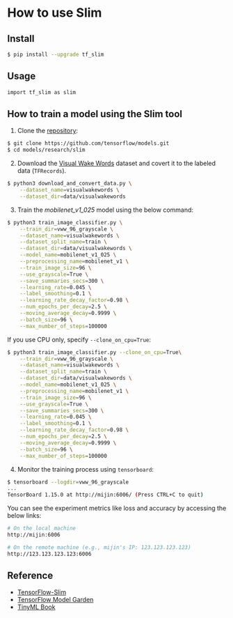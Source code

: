 # How to use Slim

## Install

```bash
$ pip install --upgrade tf_slim
```

## Usage

```bash
import tf_slim as slim
```

## How to train a model using the Slim tool

1. Clone the [repository](https://github.com/tensorflow/models):

```bash
$ git clone https://github.com/tensorflow/models.git
$ cd models/research/slim
```

2. Download the [Visual Wake Words](https://arxiv.org/abs/1906.05721) dataset and covert it to the labeled data (`TFRecords`).

```bash
$ python3 download_and_convert_data.py \
    --dataset_name=visualwakewords \
    --dataset_dir=data/visualwakewords
```

3. Train the *mobilenet_v1_025* model using the below command:

```bash
$ python3 train_image_classifier.py \
    --train_dir=vww_96_grayscale \
    --dataset_name=visualwakewords \
    --dataset_split_name=train \
    --dataset_dir=data/visualwakewords \
    --model_name=mobilenet_v1_025 \
    --preprocessing_name=mobilenet_v1 \
    --train_image_size=96 \
    --use_grayscale=True \
    --save_summaries_secs=300 \
    --learning_rate=0.045 \
    --label_smoothing=0.1 \
    --learning_rate_decay_factor=0.98 \
    --num_epochs_per_decay=2.5 \
    --moving_average_decay=0.9999 \
    --batch_size=96 \
    --max_number_of_steps=100000
```

If you use CPU only, specify `--clone_on_cpu=True`:

```bash
$ python3 train_image_classifier.py --clone_on_cpu=True\
    --train_dir=vww_96_grayscale \
    --dataset_name=visualwakewords \
    --dataset_split_name=train \
    --dataset_dir=data/visualwakewords \
    --model_name=mobilenet_v1_025 \
    --preprocessing_name=mobilenet_v1 \
    --train_image_size=96 \
    --use_grayscale=True \
    --save_summaries_secs=300 \
    --learning_rate=0.045 \
    --label_smoothing=0.1 \
    --learning_rate_decay_factor=0.98 \
    --num_epochs_per_decay=2.5 \
    --moving_average_decay=0.9999 \
    --batch_size=96 \
    --max_number_of_steps=100000
```

4. Monitor the training process using `tensorboard`:

```bash
$ tensorboard --logdir=vww_96_grayscale
...
TensorBoard 1.15.0 at http://mijin:6006/ (Press CTRL+C to quit)
```

You can see the experiment metrics like loss and accuracy by accessing the below links:

```bash
# On the local machine
http://mijin:6006

# On the remote machine (e.g., mijin's IP: 123.123.123.123)
http://123.123.123.123:6006
```

## Reference

- [TensorFlow-Slim](https://github.com/google-research/tf-slim)
- [TensorFlow Model Garden](https://github.com/tensorflow/models)
- [TinyML Book](https://tinymlbook.com/)